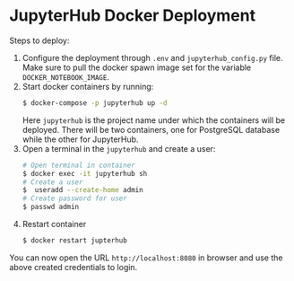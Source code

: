 # JupyterHub Docker Deployment

Steps to deploy:

1. Configure the deployment through `.env` and `jupyterhub_config.py` file. Make sure to pull the docker spawn image set for the variable `DOCKER_NOTEBOOK_IMAGE`.
2. Start docker containers by running:
   ```bash
   $ docker-compose -p jupyterhub up -d
   ```
   Here `jupyterhub` is the project name under which the containers will be deployed. There will be two containers, one for PostgreSQL database while the other for JupyterHub.
3. Open a terminal in the `jupyterhub` and create a user:
   ```bash
   # Open terminal in container
   $ docker exec -it jupyterhub sh
   # Create a user
   $  useradd --create-home admin
   # Create password for user
   $ passwd admin
   ```
4. Restart container
   ```bash
   $ docker restart jupterhub
   ```

You can now open the URL `http://localhost:8080` in browser and use the above created credentials to login.

